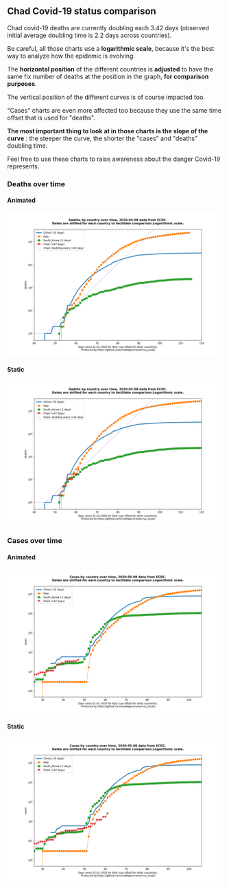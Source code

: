 ## Chad Covid-19 status comparison 

Chad covid-19 deaths are currently doubling each 3.42 days (observed initial average doubling time is 2.2 days across countries).



Be careful, all those charts use a **logarithmic scale**, because it's the best way to analyze how the epidemic is evolving.
 
The **horizontal position** of the different countries is **adjusted** to have the same fix number of deaths at the position in the graph, **for comparison purposes**.

The vertical position of the different curves is of course impacted too.

"Cases" charts are even more affected too because they use the same time offset that is used for "deaths".

**The most important thing to look at in those charts is the slope of the curve** : the steeper the curve, the shorter the "cases" and "deaths" doubling time.

Feel free to use these charts to raise awareness about the danger Covid-19 represents. 


 
### Deaths over time
 
#### Animated
![Chad covid-19 deaths animated chart](https://raw.githubusercontent.com/madlag/coronavirus_study/master/notebooks/graphs/2020-05-08/countries/Chad/2020-05-08_Chad_deaths.gif "Chad covid-19 deaths animated chart")   
 
#### Static
![Chad covid-19 deaths static chart](https://raw.githubusercontent.com/madlag/coronavirus_study/master/notebooks/graphs/2020-05-08/countries/Chad/2020-05-08_Chad_deaths.png "Chad covid-19 deaths static chart")   

 
### Cases over time
 
#### Animated
![Chad covid-19 cases animated chart](https://raw.githubusercontent.com/madlag/coronavirus_study/master/notebooks/graphs/2020-05-08/countries/Chad/2020-05-08_Chad_cases.gif "Chad covid-19 cases animated chart")   
 
#### Static
![Chad covid-19 cases static chart](https://raw.githubusercontent.com/madlag/coronavirus_study/master/notebooks/graphs/2020-05-08/countries/Chad/2020-05-08_Chad_cases.png "Chad covid-19 cases static chart")   

